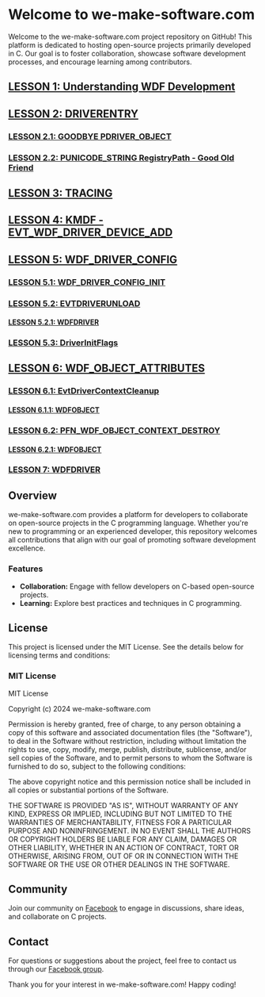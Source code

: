 # Welcome to we-make-software.com

Welcome to the we-make-software.com project repository on GitHub! This platform is dedicated to hosting open-source projects primarily developed in C. Our goal is to foster collaboration, showcase software development processes, and encourage learning among contributors.

## [LESSON 1: Understanding WDF Development](https://www.facebook.com/share/p/StRA3FKjebzdCWTd/)

## [LESSON 2: DRIVERENTRY](https://www.facebook.com/share/p/7x2f6caEv7hHCjbz/)

### [LESSON 2.1: GOODBYE PDRIVER_OBJECT](https://www.facebook.com/share/p/id8vmWV2dRH2Pdqx/)

### [LESSON 2.2: PUNICODE_STRING RegistryPath - Good Old Friend](https://www.facebook.com/share/p/iZcx8jyfi7KweDw9/)

## [LESSON 3: TRACING](https://www.facebook.com/share/p/tpfY4taE6JvVkYMb/)

## [LESSON 4: KMDF - EVT_WDF_DRIVER_DEVICE_ADD](https://www.facebook.com/share/p/h8A9rRCYshGzAAUT/)

## [LESSON 5: WDF_DRIVER_CONFIG](https://www.facebook.com/share/p/Z1vFkaFxHbfaU5Jk/)

### [LESSON 5.1: WDF_DRIVER_CONFIG_INIT](https://www.facebook.com/share/p/ikVcPXTz9W4FSnYM/)

### [LESSON 5.2: EVTDRIVERUNLOAD](https://www.facebook.com/share/p/jzWZFe8iRxCAJS6R/)

#### [LESSON 5.2.1: WDFDRIVER](https://www.facebook.com/share/p/9Vim2ke2YujJAztE/)

### [LESSON 5.3: DriverInitFlags](https://www.facebook.com/share/p/tMnD5FHGLC4N17fL/)

## [LESSON 6: WDF_OBJECT_ATTRIBUTES](https://www.facebook.com/share/p/xZwF8o3ZW9bgff3r/)

### [LESSON 6.1: EvtDriverContextCleanup](https://www.facebook.com/share/p/MZKBUADsBDUFgL2x/)

#### [LESSON 6.1.1: WDFOBJECT](https://www.facebook.com/share/p/2zTJzviUEZKuHJv6/)

### [LESSON 6.2: PFN_WDF_OBJECT_CONTEXT_DESTROY](https://www.facebook.com/share/p/5HoYmT44GXndxKxH/)

#### [LESSON 6.2.1: WDFOBJECT](https://www.facebook.com/share/p/BYX9cDFs3YKyXHBH/)

### [LESSON 7: WDFDRIVER](https://www.facebook.com/share/p/VEqZ95VSSMKV9cci/)

## Overview

we-make-software.com provides a platform for developers to collaborate on open-source projects in the C programming language. Whether you're new to programming or an experienced developer, this repository welcomes all contributions that align with our goal of promoting software development excellence.

### Features

- **Collaboration:** Engage with fellow developers on C-based open-source projects.
- **Learning:** Explore best practices and techniques in C programming.

## License

This project is licensed under the MIT License. See the details below for licensing terms and conditions:

### MIT License

MIT License

Copyright (c) 2024 we-make-software.com

Permission is hereby granted, free of charge, to any person obtaining a copy
of this software and associated documentation files (the "Software"), to deal
in the Software without restriction, including without limitation the rights
to use, copy, modify, merge, publish, distribute, sublicense, and/or sell
copies of the Software, and to permit persons to whom the Software is
furnished to do so, subject to the following conditions:

The above copyright notice and this permission notice shall be included in all
copies or substantial portions of the Software.

THE SOFTWARE IS PROVIDED "AS IS", WITHOUT WARRANTY OF ANY KIND, EXPRESS OR
IMPLIED, INCLUDING BUT NOT LIMITED TO THE WARRANTIES OF MERCHANTABILITY,
FITNESS FOR A PARTICULAR PURPOSE AND NONINFRINGEMENT. IN NO EVENT SHALL THE
AUTHORS OR COPYRIGHT HOLDERS BE LIABLE FOR ANY CLAIM, DAMAGES OR OTHER
LIABILITY, WHETHER IN AN ACTION OF CONTRACT, TORT OR OTHERWISE, ARISING FROM,
OUT OF OR IN CONNECTION WITH THE SOFTWARE OR THE USE OR OTHER DEALINGS IN THE
SOFTWARE.

## Community

Join our community on [Facebook](https://www.facebook.com/groups/promoclaimsorclaimspromo/) to engage in discussions, share ideas, and collaborate on C projects.

## Contact

For questions or suggestions about the project, feel free to contact us through our [Facebook group](https://www.facebook.com/groups/promoclaimsorclaimspromo/).

Thank you for your interest in we-make-software.com! Happy coding!
